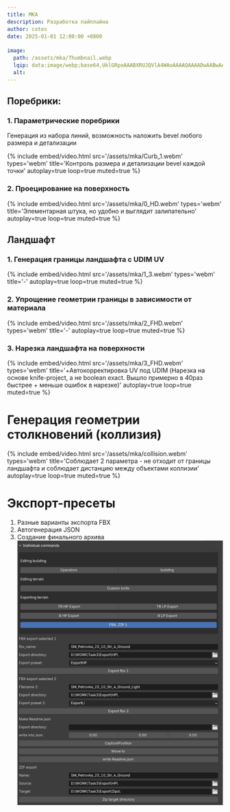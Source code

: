 ```yaml
---
title: MKA
description: Разработка пайплайна
author: cotes
date: 2025-01-01 12:00:00 +0800

image:
  path: /assets/mka/Thumbnail.webp
  lqip: data:image/webp;base64,UklGRpoAAABXRUJQVlA4WAoAAAAQAAAADwAABwAAQUxQSDIAAAARL0AmbZurmr57yyIiqE8oiG0bejIYEQTgqiDA9vqnsUSI6H+oAERp2HZ65qP/VIAWAFZQOCBCAAAA8AEAnQEqEAAIAAVAfCWkAALp8sF8rgRgAP7o9FDvMCkMde9PK7euH5M1m6VWoDXf2FkP3BqV0ZYbO6NA/VFIAAAA
  alt: 
---
```


## Поребрики:


### 1. Параметрические поребрики
Генерация из набора линий, возможность наложить bevel любого размера и детализации

{%
  include embed/video.html
  src='/assets/mka/Curb_1.webm'
  types='webm'
  title='Контроль размера и детализации bevel каждой точки'
  autoplay=true
  loop=true
  muted=true
%}

### 2. Проецирование на поверхность
{%
  include embed/video.html
  src='/assets/mka/0_HD.webm'
  types='webm'
  title='Элементарная штука, но удобно и выглядит залипательно'
  autoplay=true
  loop=true
  muted=true
%}

## Ландшафт
### 1. Генерация границы ландшафта с UDIM UV

{%
  include embed/video.html
  src='/assets/mka/1_3.webm'
  types='webm'
  title='-'
  autoplay=true
  loop=true
  muted=true
%}


### 2. Упрощение геометрии границы в зависимости от материала
{%
  include embed/video.html
  src='/assets/mka/2_FHD.webm'
  types='webm'
  title='-'
  autoplay=true
  loop=true
  muted=true
%}

### 3. Нарезка ландшафта на поверхности 
{%
  include embed/video.html
  src='/assets/mka/3_FHD.webm'
  types='webm'
  title='+Автокорректировка UV под UDIM (Нарезка на основе knife-project, а не boolean exact. Вышло примерно в 40раз быстрее + меньше ошибок в нарезке)'
  autoplay=true
  loop=true
  muted=true
%}


# Генерация геометрии столкновений (коллизия)

{%
  include embed/video.html
  src='/assets/mka/collision.webm'
  types='webm'
  title='Соблюдает 2 параметра - не отходит от границы ландшафта и соблюдает дистанцию между объектами коллизии'
  autoplay=true
  loop=true
  muted=true
%}


# Экспорт-пресеты
1. Разные варианты экспорта FBX
2. Автогенерация JSON
3. Создание финального архива
![image1](./assets/mka/ExportPlugin.png)
